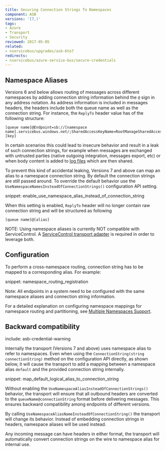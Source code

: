 ```yaml
---
title: Securing Connection Strings To Namespaces
component: ASB
versions: '[7,)'
tags:
- Azure
- Transport
- Security
reviewed: 2017-05-05
related:
- nservicebus/upgrades/asb-6to7
redirects:
- nservicebus/azure-service-bus/secure-credentials
---
```



## Namespace Aliases

Versions 6 and below allows routing of messages across different namespaces by adding connection string information behind the `@` sign in any address notation. As address information is included in messages headers, the headers include both the queue name as well as the connection string. For instance, the `ReplyTo` header value has of the following structure:

```
[queue name]@Endpoint=sb://[namespace name].servicebus.windows.net/;SharedAccessKeyName=RootManageSharedAccessKey;SharedAccessKey=[key]
```

In certain scenarios this could lead to insecure behavior and result in a leak of such connection strings, for example when messages are exchanged with untrusted parties (native outgoing integration, messages export, etc) or when body content is added to [log files](/nservicebus/logging/) which are then shared.

To prevent this kind of accidental leaking, Versions 7 and above can map an alias to a namespace connection string. By default the connection strings are still passed around. To override the default behavior use the `UseNamespaceNamesInsteadOfConnectionStrings()` configuration API setting.

snippet: enable_use_namespace_alias_instead_of_connection_string

When this setting is enabled, `ReplyTo` header will no longer contain raw connection string and will be structured as following

```
[queue name]@[alias]
```

NOTE: Using namespace aliases is currently NOT compatible with ServiceControl. A [ServiceControl transport adapter](/servicecontrol/transport-adapter/) is required in order to leverage both.

## Configuration

To perform a cross-namespace routing, connection string has to be mapped to a corresponding alias. For example:

snippet: namespace_routing_registration

Note: All endpoints in a system need to be configured with the same namespace aliases and connection string information.

For a detailed explanation on configuring namespace mappings for namespace routing and partitioning, see [Multiple Namespaces Support](multiple-namespaces-support.md).


## Backward compatibility

include: asb-credential-warning

Internally the transport (Versions 7 and above) uses namespace alias to refer to namespaces. Even when using the `ConnectionString(string connectionString)` method on the configuration API directly, as shown below, it will cause the transport to add a mapping between a namespace alias `default` and the provided connection string internally.

snippet: map_default_logical_alias_to_connection_string

Without enabling the `UseNamespaceAliasInsteadOfConnectionStrings()` behavior, the transport will ensure that all outbound headers are converted to the `queueName@connectionString` format before delivering messages. This ensures backward compatibility among endpoints of different versions.

By calling `UseNamespaceAliasNameInsteadOfConnectionString()` the transport will change its behavior. Instead of embedding connection strings in headers, namespace aliases will be used instead.

Any incoming message can have headers in either format, the transport will automatically convert connection strings on the wire to namespace alias for internal use.
